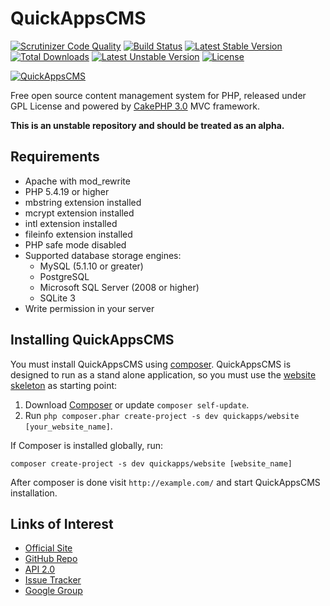 # QuickAppsCMS

[![Scrutinizer Code Quality](https://scrutinizer-ci.com/g/quickapps/cms/badges/quality-score.png?b=2.0)](https://scrutinizer-ci.com/g/quickapps/cms/?branch=2.0)
[![Build Status](https://travis-ci.org/quickapps/cms.svg?branch=2.0)](https://travis-ci.org/quickapps/cms)
[![Latest Stable Version](https://poser.pugx.org/quickapps/cms/v/stable)](https://packagist.org/packages/quickapps/cms)
[![Total Downloads](https://poser.pugx.org/quickapps/cms/downloads)](https://packagist.org/packages/quickapps/cms)
[![Latest Unstable Version](https://poser.pugx.org/quickapps/cms/v/unstable)](https://packagist.org/packages/quickapps/cms)
[![License](https://poser.pugx.org/quickapps/cms/license)](https://packagist.org/packages/quickapps/cms)

[![QuickAppsCMS](http://quickappscms.org/system/img/logo.png)](http://www.quickappscms.org)

Free open source content management system for PHP, released under GPL License
and powered by [CakePHP 3.0](http://cakephp.org) MVC framework.

**This is an unstable repository and should be treated as an alpha.**

## Requirements

* Apache with mod_rewrite
* PHP 5.4.19 or higher
* mbstring extension installed
* mcrypt extension installed
* intl extension installed
* fileinfo extension installed
* PHP safe mode disabled
* Supported database storage engines:
   * MySQL (5.1.10 or greater)
   * PostgreSQL
   * Microsoft SQL Server (2008 or higher)
   * SQLite 3
* Write permission in your server

## Installing QuickAppsCMS

You must install QuickAppsCMS using [composer](http://getcomposer.org).
QuickAppsCMS is designed to run as a stand alone application, so you must
use the [website skeleton](https://github.com/QuickAppsCMS/website) as
starting point:

1. Download [Composer](http://getcomposer.org/doc/00-intro.md) or update `composer self-update`.
2. Run `php composer.phar create-project -s dev quickapps/website [your_website_name]`.

If Composer is installed globally, run:

    composer create-project -s dev quickapps/website [website_name]

After composer is done visit `http://example.com/` and start QuickAppsCMS installation.

## Links of Interest

 * [Official Site](http://www.quickappscms.org)
 * [GitHub Repo](https://github.com/quickapps/cms)
 * [API 2.0](http://api.quickappscms.org/2.0)
 * [Issue Tracker](https://github.com/quickapps/cms/issues)
 * [Google Group](https://groups.google.com/group/quickapps-cms)